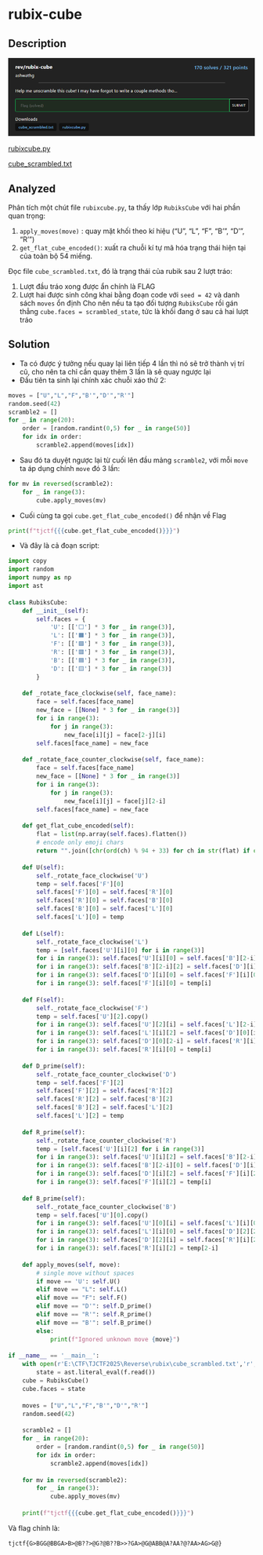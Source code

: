 # rubix-cube
## Description
![description](description.png)

[rubixcube.py](rubixcube.py)

[cube_scrambled.txt](cube_scrambled.txt)

## Analyzed
Phân tích một chút file `rubixcube.py`, ta thấy lớp `RubiksCube` với hai phần quan trọng:
1. `apply_moves(move)` : quay mặt khối theo kí hiệu (“U”, “L”, “F”, “B’”, “D’”, “R’”)
2. `get_flat_cube_encoded()`: xuất ra chuỗi kí tự mã hóa trạng thái hiện tại của toàn bộ 54 miếng.

Đọc file `cube_scrambled.txt`, đó là trạng thái của rubik sau 2 lượt tráo:
1. Lượt đầu tráo xong được ẩn chính là FLAG
2. Lượt hai được sinh công khai bằng đoạn code với `seed = 42` và danh sách `moves` ổn định
Cho nên nếu ta tạo đối tượng `RubiksCube` rồi gán thẳng `cube.faces = scrambled_state`, tức là khối đang ở sau cả hai lượt tráo

## Solution
- Ta có được ý tưởng nếu quay lại liên tiếp 4 lần thì nó sẽ trở thành vị trí cũ, cho nên ta chỉ cần quay thêm 3 lần là sẽ quay ngược lại
- Đầu tiên ta sinh lại chính xác chuỗi xáo thử 2:
```python
moves = ["U","L","F","B'","D'","R'"]
random.seed(42)
scramble2 = []
for _ in range(20):
    order = [random.randint(0,5) for _ in range(50)]
    for idx in order:
        scramble2.append(moves[idx])
```
- Sau đó ta duyệt ngược lại từ cuối lên đầu mảng `scramble2`, với mỗi `move` ta áp dụng chính `move` đó 3 lần:
```python
for mv in reversed(scramble2):
    for _ in range(3):
        cube.apply_moves(mv)
```
- Cuối cùng ta gọi `cube.get_flat_cube_encoded()` để nhận về Flag
  
```python
print(f"tjctf{{{cube.get_flat_cube_encoded()}}}")
```
- Và đây là cả đoạn script:
```python
import copy
import random
import numpy as np
import ast

class RubiksCube:
    def __init__(self):
        self.faces = {
            'U': [['⬜'] * 3 for _ in range(3)],
            'L': [['🟧'] * 3 for _ in range(3)],
            'F': [['🟩'] * 3 for _ in range(3)],
            'R': [['🟥'] * 3 for _ in range(3)],
            'B': [['🟦'] * 3 for _ in range(3)],
            'D': [['🟨'] * 3 for _ in range(3)]
        }

    def _rotate_face_clockwise(self, face_name):
        face = self.faces[face_name]
        new_face = [[None] * 3 for _ in range(3)]
        for i in range(3):
            for j in range(3):
                new_face[i][j] = face[2-j][i]
        self.faces[face_name] = new_face

    def _rotate_face_counter_clockwise(self, face_name):
        face = self.faces[face_name]
        new_face = [[None] * 3 for _ in range(3)]
        for i in range(3):
            for j in range(3):
                new_face[i][j] = face[j][2-i]
        self.faces[face_name] = new_face

    def get_flat_cube_encoded(self):
        flat = list(np.array(self.faces).flatten())
        # encode only emoji chars
        return "".join([chr(ord(ch) % 94 + 33) for ch in str(flat) if ord(ch) > 256])

    def U(self):
        self._rotate_face_clockwise('U')
        temp = self.faces['F'][0]
        self.faces['F'][0] = self.faces['R'][0]
        self.faces['R'][0] = self.faces['B'][0]
        self.faces['B'][0] = self.faces['L'][0]
        self.faces['L'][0] = temp

    def L(self):
        self._rotate_face_clockwise('L')
        temp = [self.faces['U'][i][0] for i in range(3)]
        for i in range(3): self.faces['U'][i][0] = self.faces['B'][2-i][2]
        for i in range(3): self.faces['B'][2-i][2] = self.faces['D'][i][0]
        for i in range(3): self.faces['D'][i][0] = self.faces['F'][i][0]
        for i in range(3): self.faces['F'][i][0] = temp[i]

    def F(self):
        self._rotate_face_clockwise('F')
        temp = self.faces['U'][2].copy()
        for i in range(3): self.faces['U'][2][i] = self.faces['L'][2-i][2]
        for i in range(3): self.faces['L'][i][2] = self.faces['D'][0][i]
        for i in range(3): self.faces['D'][0][2-i] = self.faces['R'][i][0]
        for i in range(3): self.faces['R'][i][0] = temp[i]

    def D_prime(self):
        self._rotate_face_counter_clockwise('D')
        temp = self.faces['F'][2]
        self.faces['F'][2] = self.faces['R'][2]
        self.faces['R'][2] = self.faces['B'][2]
        self.faces['B'][2] = self.faces['L'][2]
        self.faces['L'][2] = temp

    def R_prime(self):
        self._rotate_face_counter_clockwise('R')
        temp = [self.faces['U'][i][2] for i in range(3)]
        for i in range(3): self.faces['U'][i][2] = self.faces['B'][2-i][0]
        for i in range(3): self.faces['B'][2-i][0] = self.faces['D'][i][2]
        for i in range(3): self.faces['D'][i][2] = self.faces['F'][i][2]
        for i in range(3): self.faces['F'][i][2] = temp[i]

    def B_prime(self):
        self._rotate_face_counter_clockwise('B')
        temp = self.faces['U'][0].copy()
        for i in range(3): self.faces['U'][0][i] = self.faces['L'][i][0]
        for i in range(3): self.faces['L'][i][0] = self.faces['D'][2][2-i]
        for i in range(3): self.faces['D'][2][i] = self.faces['R'][i][2]
        for i in range(3): self.faces['R'][i][2] = temp[2-i]

    def apply_moves(self, move):
        # single move without spaces
        if move == 'U': self.U()
        elif move == "L": self.L()
        elif move == "F": self.F()
        elif move == "D'": self.D_prime()
        elif move == "R'": self.R_prime()
        elif move == "B'": self.B_prime()
        else:
            print(f"Ignored unknown move {move}")

if __name__ == '__main__':
    with open(r'E:\CTF\TJCTF2025\Reverse\rubix\cube_scrambled.txt','r',encoding='utf-8') as f:
        state = ast.literal_eval(f.read())
    cube = RubiksCube()
    cube.faces = state
    
    moves = ["U","L","F","B'","D'","R'"]
    random.seed(42)

    scramble2 = []
    for _ in range(20):
        order = [random.randint(0,5) for _ in range(50)]
        for idx in order:
            scramble2.append(moves[idx])

    for mv in reversed(scramble2):
        for _ in range(3):
            cube.apply_moves(mv)

    print(f"tjctf{{{cube.get_flat_cube_encoded()}}}")
```
Và flag chính là:
```plaintext
tjctf{G>BGG@BBGA>B>@B??>@G?@B??B>>?GA>@G@ABB@A?AA?@?AA>AG>G@}
```

